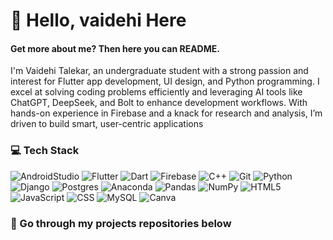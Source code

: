 # 👋 Hello, vaidehi Here
#### Get more about me? Then here you can README.
I'm Vaidehi Talekar, an undergraduate student with a strong passion and interest for Flutter app development, UI design, and
 Python programming. I excel at solving coding problems efficiently and leveraging AI tools like ChatGPT,
 DeepSeek, and Bolt to enhance development workflows. With hands-on experience in Firebase and a knack for
 research and analysis, I’m driven to build smart, user-centric applications

### 💻 Tech Stack

![AndroidStudio](https://img.shields.io/badge/Android_Studio-%230175C2.svg?style=for-the-badge&logo=dart&logoColor=white) 
![Flutter](https://img.shields.io/badge/Flutter-%2302569B.svg?style=for-the-badge&logo=Flutter&logoColor=white) 
![Dart](https://img.shields.io/badge/dart-%230175C2.svg?style=for-the-badge&logo=dart&logoColor=white) 
![Firebase](https://img.shields.io/badge/firebase-%23039BE5.svg?style=for-the-badge&logo=firebase) 
![C++](https://img.shields.io/badge/c++-%2300599C.svg?style=for-the-badge&logo=c%2B%2B&logoColor=white) 
![Git](https://img.shields.io/badge/git-%23F05033.svg?style=for-the-badge&logo=git&logoColor=white)
![Python](https://img.shields.io/badge/python-3670A0?style=for-the-badge&logo=python&logoColor=ffdd54) 
![Django](https://img.shields.io/badge/django-%23092E20.svg?style=for-the-badge&logo=django&logoColor=white) 
![Postgres](https://img.shields.io/badge/postgres-%23316192.svg?style=for-the-badge&logo=postgresql&logoColor=white) 
![Anaconda](https://img.shields.io/badge/Anaconda-%2344A833.svg?style=for-the-badge&logo=anaconda&logoColor=white) 
![Pandas](https://img.shields.io/badge/pandas-%23150458.svg?style=for-the-badge&logo=pandas&logoColor=white) 
![NumPy](https://img.shields.io/badge/numpy-%23013243.svg?style=for-the-badge&logo=numpy&logoColor=white) 
![HTML5](https://img.shields.io/badge/html5-%23E34F26.svg?style=for-the-badge&logo=html5&logoColor=white) 
![JavaScript](https://img.shields.io/badge/javascript-%23323330.svg?style=for-the-badge&logo=javascript&logoColor=%23F7DF1E) 
![CSS](https://img.shields.io/badge/css-00599C?style=for-the-badge&logo=cpp&logoColor=white)
![MySQL](https://img.shields.io/badge/mysql-4479A1.svg?style=for-the-badge&logo=mysql&logoColor=white) 
![Canva](https://img.shields.io/badge/Canva-%2300C4CC.svg?style=for-the-badge&logo=Canva&logoColor=white) 

### 📂 Go through my projects repositories below
